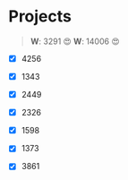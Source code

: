 Projects
========



>**W**: 3291 :heart_eyes:
>**W**: 14006 :heart_eyes:

- [x] 4256
- [x] 1343
- [x] 2449
- [x] 2326
- [x] 1598
- [x] 1373
- [x] 3861

